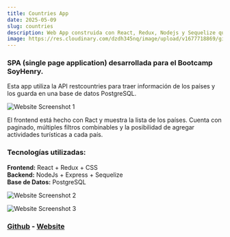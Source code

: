 ```yaml
---
title: Countries App
date: 2025-05-09
slug: countries
description: Web App construida con React, Redux, Nodejs y Sequelize que muestra información sobre países. Tiene filtros combinados y te permite agregar información. (Backend en Heroku roto).
image: https://res.cloudinary.com/dzdh345nq/image/upload/v1677718869/git/Screenshot_from_2023-03-01_21-59-37_avdxxo.png
---
```




### SPA (single page application) desarrollada para el Bootcamp SoyHenry.

Esta app utiliza la API restcountries para traer información de los países y los guarda en una base de datos PostgreSQL.

![Website Screenshot 1](https://res.cloudinary.com/dzdh345nq/image/upload/v1677718869/git/Screenshot_from_2023-03-01_21-59-37_avdxxo.png "Website")

El frontend está hecho con Ract y muestra la lista de los países. Cuenta con paginado, múltiples filtros combinables y la posibilidad de agregar actividades turísticas a cada país.

### Tecnologías utilizadas:

**Frontend:** React + Redux + CSS\
**Backend:** NodeJs + Express + Sequelize\
**Base de Datos:** PostgreSQL

![Website Screenshot 2](https://res.cloudinary.com/dzdh345nq/image/upload/v1677718962/git/Screenshot_21_yuhp28.png "Website")

![Website Screenshot 3](https://res.cloudinary.com/dzdh345nq/image/upload/v1677718869/git/Screenshot_from_2023-03-01_21-59-55_kvyjjl.png "Website")

### [Github](https://github.com/TheAndiHaller/andiscountriesapp) - [Website](https://andiscountriesapp.vercel.app/)